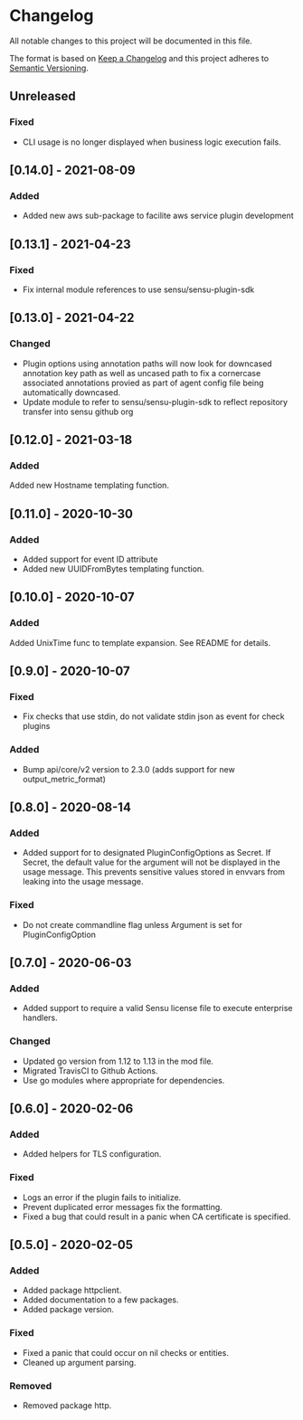 # Changelog
All notable changes to this project will be documented in this file.

The format is based on [Keep a Changelog](http://keepachangelog.com/en/1.0.0/)
and this project adheres to [Semantic
Versioning](http://semver.org/spec/v2.0.0.html).

## Unreleased

### Fixed
- CLI usage is no longer displayed when business logic execution fails.

## [0.14.0] - 2021-08-09
### Added
- Added new aws sub-package to facilite aws service plugin development

## [0.13.1] - 2021-04-23
### Fixed
- Fix internal module references to use sensu/sensu-plugin-sdk  

## [0.13.0] - 2021-04-22
### Changed
- Plugin options using annotation paths will now look for downcased annotation key path as well as uncased path to fix a cornercase associated annotations provied as part of agent config file being automatically downcased.
- Update module to refer to sensu/sensu-plugin-sdk to reflect repository transfer into sensu github org

## [0.12.0] - 2021-03-18

### Added
Added new Hostname templating function.

## [0.11.0] - 2020-10-30
### Added
- Added support for event ID attribute
- Added new UUIDFromBytes templating function.

## [0.10.0] - 2020-10-07

### Added
Added UnixTime func to template expansion. See README for details.

## [0.9.0] - 2020-10-07

### Fixed
- Fix checks that use stdin, do not validate stdin json as event for check plugins

### Added
- Bump api/core/v2 version to 2.3.0 (adds support for new output_metric_format)

## [0.8.0] - 2020-08-14

### Added
- Added support for to designated PluginConfigOptions as Secret. If Secret, the default value for the argument will not be displayed in the usage message. This prevents sensitive values stored in envvars from leaking into the usage message.

### Fixed
- Do not create commandline flag unless Argument is set for PluginConfigOption

## [0.7.0] - 2020-06-03

### Added
- Added support to require a valid Sensu license file to execute enterprise handlers.

### Changed
- Updated go version from 1.12 to 1.13 in the mod file.
- Migrated TravisCI to Github Actions.
- Use go modules where appropriate for dependencies.

## [0.6.0] - 2020-02-06

### Added
- Added helpers for TLS configuration.

### Fixed
- Logs an error if the plugin fails to initialize.
- Prevent duplicated error messages fix the formatting.
- Fixed a bug that could result in a panic when CA certificate is specified.

## [0.5.0] - 2020-02-05

### Added
- Added package httpclient.
- Added documentation to a few packages.
- Added package version.

### Fixed
- Fixed a panic that could occur on nil checks or entities.
- Cleaned up argument parsing.

### Removed
- Removed package http.
